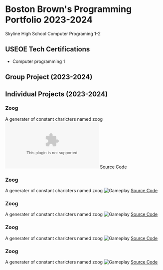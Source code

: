 # Boston Brown's Programming Portfolio 2023-2024
Skyline High School Computer Programing 1-2

## USEOE Tech Certifications 
* Computer programming 1

## Group Project (2023-2024)

## Individual Projects (2023-2024)

### Zoog
A generater of constant charicters named zoog
![Gameplay](https://github.com/Sirpugington683/Programing-reposotory/files/14116259/zoog.png.zip)
[Source Code](https://github.com/Sirpugington683/Programing-reposotory/files/14116280/zoogs.zip)

### Zoog
A generater of constant charicters named zoog
![Gameplay]((https://github.com/Sirpugington683/Programing-reposotory/files/14116259/zoog.png.zip))
[Source Code](https://github.com/Sirpugington683/Programing-reposotory/files/14116280/zoogs.zip)

### Zoog

A generater of constant charicters named zoog
![Gameplay]((https://github.com/Sirpugington683/Programing-reposotory/files/14116259/zoog.png.zip))
[Source Code](https://github.com/Sirpugington683/Programing-reposotory/files/14116280/zoogs.zip)

### Zoog
A generater of constant charicters named zoog
![Gameplay]((https://github.com/Sirpugington683/Programing-reposotory/files/14116259/zoog.png.zip))
[Source Code](https://github.com/Sirpugington683/Programing-reposotory/files/14116280/zoogs.zip)

### Zoog
A generater of constant charicters named zoog
![Gameplay]((https://github.com/Sirpugington683/Programing-reposotory/files/14116259/zoog.png.zip))
[Source Code](https://github.com/Sirpugington683/Programing-reposotory/files/14116280/zoogs.zip)

